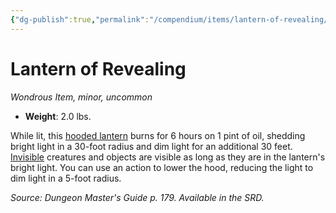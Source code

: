 ```yaml
---
{"dg-publish":true,"permalink":"/compendium/items/lantern-of-revealing/","tags":["compendium/src/5e/dmg","item/rarity/uncommon","item/tier/minor","item/wondrous"]}
---
```


# Lantern of Revealing
*Wondrous Item, minor, uncommon*  

- **Weight**: 2.0 lbs.

While lit, this [hooded lantern](compendium/items/hooded-lantern.md) burns for 6 hours on 1 pint of oil, shedding bright light in a 30-foot radius and dim light for an additional 30 feet. [Invisible](rules/conditions.md#Invisible) creatures and objects are visible as long as they are in the lantern's bright light. You can use an action to lower the hood, reducing the light to dim light in a 5-foot radius.

*Source: Dungeon Master's Guide p. 179. Available in the SRD.*